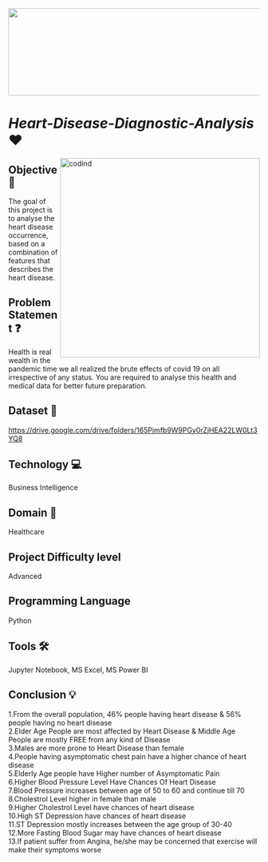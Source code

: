 <img src="https://th.bing.com/th/id/OIP.tIVZgsuoUanua-wy2BqsfgHaDo?pid=ImgDet&rs=1" width="1000" height="175" />

# ***Heart-Disease-Diagnostic-Analysis*** ❤️


<img align="right" alt="codind" width="400" src=https://cdn.dribbble.com/users/485324/screenshots/2532745/hosting_heart_animated.gif>

## Objective 🎯
The goal of this project is to analyse the heart disease
occurrence, based on a combination of features that
describes the heart disease.
## Problem Statement ❓
Health is real wealth in the pandemic time we all realized the
brute effects of covid 19 on all irrespective of any status. You
are required to analyse this health and medical data for
better future preparation.
## Dataset 📀
https://drive.google.com/drive/folders/165Pjmfb9W9PGy0rZjHEA22LW0Lt3YQ8
## Technology 💻
Business Intelligence
## Domain 🏥
Healthcare
## Project Difficulty level 
Advanced
## Programming Language
Python
## Tools 🛠
Jupyter Notebook, MS
Excel, MS Power BI
## Conclusion 💡
1.From the overall population, 46% people having heart disease & 56% people having no heart disease<br>
2.Elder Age People are most affected by Heart Disease & Middle Age People are mostly FREE from any kind 
of Disease<br>
3.Males are more prone to Heart Disease than female<br>
4.People having asymptomatic chest pain have a higher chance of heart disease<br>
5.Elderly Age people have Higher number of Asymptomatic Pain<br>
6.Higher Blood Pressure Level Have Chances Of Heart Disease<br>
7.Blood Pressure increases between age of 50 to 60 and continue till 70<br>
8.Cholestrol Level higher in female than male<br>
9.Higher Cholestrol Level have chances of heart disease<br>
10.High ST Depression have chances of heart disease<br>
11.ST Depression mostly increases between the age group of 30-40<br>
12.More Fasting Blood Sugar may have chances of heart disease<br>
13.If patient suffer from Angina, he/she may be concerned that exercise will make their symptoms worse<br>
